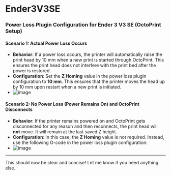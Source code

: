 # Ender3V3SE
### **Power Loss Plugin Configuration for Ender 3 V3 SE (OctoPrint Setup)**

#### **Scenario 1: Actual Power Loss Occurs**
- **Behavior**: If a power loss occurs, the printer will automatically raise the print head by 10 mm when a new print is started through OctoPrint. This ensures the print head does not interfere with the print bed after the power is restored.
- **Configuration**: Set the **Z Homing** value in the power loss plugin configuration to **10 mm**. This ensures that the printer moves the head up by 10 mm upon restart when a new print is initiated.
- ![image](https://github.com/user-attachments/assets/70e83cf6-c826-4f40-8935-d9a1720cb117)


#### **Scenario 2: No Power Loss (Power Remains On) and OctoPrint Disconnects**
- **Behavior**: If the printer remains powered on and OctoPrint gets disconnected for any reason and then reconnects, the print head will **not** move. It will remain at the last saved Z height.
- **Configuration**: In this case, the **Z Homing** value is not required. Instead, use the following G-code in the power loss plugin configuration:
- ![image](https://github.com/user-attachments/assets/f17e508d-f28d-4e2b-bb39-190413023bd5)


---

This should now be clear and concise! Let me know if you need anything else.
